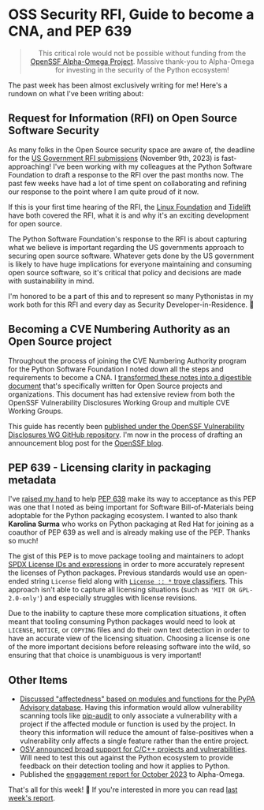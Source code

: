 # OSS Security RFI, Guide to become a CNA, and PEP 639

<blockquote>
  <center>This critical role would not be possible without funding from the <a href="https://alpha-omega.dev">OpenSSF Alpha-Omega Project</a>. Massive thank-you to Alpha-Omega for investing in the security of the Python ecosystem!</center>
</blockquote>

The past week has been almost exclusively writing for me! Here's a rundown on what I've been writing about:

## Request for Information (RFI) on Open Source Software Security

As many folks in the Open Source security space are aware of, the deadline for the [US Government RFI submissions](https://www.federalregister.gov/documents/2023/08/10/2023-17239/request-for-information-on-open-source-software-security-areas-of-long-term-focus-and-prioritization) (November 9th, 2023) is fast-approaching!
I've been working with my colleagues at the Python Software Foundation to draft a response to the RFI over the past months now. The past few
weeks have had a lot of time spent on collaborating and refining our response to the point where I am quite proud of it now.

If this is your first time hearing of the RFI, the [Linux Foundation](https://www.linuxfoundation.org/blog/what-you-need-to-know-about-the-us-federal-governments-rfi-on-open-source-software-security) and [Tidelift](https://blog.tidelift.com/new-rfi-shows-the-us-gov-effort-to-invest-in-open-source-is-picking-up-steam) have both covered the RFI, what it is and why it's an exciting development for open source.

The Python Software Foundation's response to the RFI is about capturing what we believe is important regarding the US governments approach to
securing open source software. Whatever gets done by the US government is likely to have huge implications for everyone maintaining and consuming
open source software, so it's critical that policy and decisions are made with sustainability in mind.

I'm honored to be a part of this and to represent so many Pythonistas in my work both for this RFI and every day as Security Developer-in-Residence. 💜

## Becoming a CVE Numbering Authority as an Open Source project

Throughout the process of joining the CVE Numbering Authority program for the Python Software Foundation
I noted down all the steps and requirements to become a CNA. I [transformed these notes into a digestible document](https://github.com/ossf/wg-vulnerability-disclosures/pull/139)
that's specifically written for Open Source projects and organizations. This document has had extensive review from
both the OpenSSF Vulnerability Disclosures Working Group and multiple CVE Working Groups.

This guide has recently been [published under the OpenSSF Vulnerability Disclosures WG GitHub repository](https://github.com/ossf/wg-vulnerability-disclosures/blob/main/docs/guides/becoming-a-cna-as-an-open-source-org-or-project.md). I'm
now in the process of drafting an announcement blog post for the [OpenSSF blog](https://openssf.org/blog).

## PEP 639 - Licensing clarity in packaging metadata

I've [raised my hand](https://discuss.python.org/t/pep-639-round-2-improving-license-clarity-with-better-package-metadata/12622/95) to help [PEP 639](https://peps.python.org/pep-0639/)
make its way to acceptance as this PEP was one that I noted as being important for Software Bill-of-Materials being adoptable
for the Python packaging ecosystem. I wanted to also thank **Karolina Surma** who works on Python packaging at Red Hat for joining as a coauthor of PEP 639
as well and is already making use of the PEP. Thanks so much!

The gist of this PEP is to move package tooling and maintainers to adopt [SPDX License IDs and expressions](https://spdx.org/licenses/)
in order to more accurately represent the licenses of Python packages. Previous standards would use an open-ended string `License` field along with [`License :: *` trove classifiers](https://pypi.org/classifiers/).
This approach isn't able to capture all licensing situations (such as `'MIT OR GPL-2.0-only'`) and especially struggles with license revisions.

Due to the inability to capture these more complication situations, it often meant that tooling consuming Python packages would need to look at `LICENSE`, `NOTICE`, or `COPYING`
files and do their own text detection in order to have an accurate view of the licensing situation. Choosing a license is one of the more important decisions
before releasing software into the wild, so ensuring that that choice is unambiguous is very important!

## Other Items

* [Discussed "affectedness" based on modules and functions for the PyPA Advisory database](https://github.com/pypa/advisory-database/issues/149). Having this information would allow
  vulnerability scanning tools like [pip-audit](https://github.com/pypa/pip-audit) to only associate a vulnerability with a project if the affected module or function
  is used by the project. In theory this information will reduce the amount of false-positives when a vulnerability only affects
  a single feature rather than the entire project.
* [OSV announced broad support for C/C++ projects and vulnerabilities](https://osv.dev/blog/posts/introducing-broad-c-c++-support/). Will need to test this out against the Python ecosystem
  to provide feedback on their detection tooling and how it applies to Python.
* Published the [engagement report for October 2023](https://github.com/ossf/alpha-omega/pull/265) to Alpha-Omega.

That's all for this week! 👋 If you're interested in more you can read [last week's report](http://sethmlarson.dev/security-developer-in-residence-weekly-report-16).
